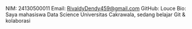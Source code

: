 NIM: 24130500011 Email: RivaldyDendy459@gmail.com GitHub: Louce Bio: Saya mahasiswa Data Science Universitas Cakrawala, sedang belajar Git & kolaborasi